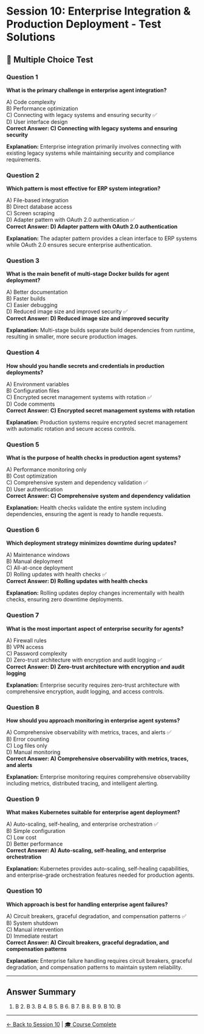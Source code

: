 # Session 10: Enterprise Integration & Production Deployment - Test Solutions

## 📝 Multiple Choice Test

### Question 1
**What is the primary challenge in enterprise agent integration?**

A) Code complexity  
B) Performance optimization  
C) Connecting with legacy systems and ensuring security ✅  
D) User interface design  
**Correct Answer: C) Connecting with legacy systems and ensuring security**

**Explanation:** Enterprise integration primarily involves connecting with existing legacy systems while maintaining security and compliance requirements.

### Question 2
**Which pattern is most effective for ERP system integration?**

A) File-based integration  
B) Direct database access  
C) Screen scraping  
D) Adapter pattern with OAuth 2.0 authentication ✅  
**Correct Answer: D) Adapter pattern with OAuth 2.0 authentication**

**Explanation:** The adapter pattern provides a clean interface to ERP systems while OAuth 2.0 ensures secure enterprise authentication.

### Question 3
**What is the main benefit of multi-stage Docker builds for agent deployment?**

A) Better documentation  
B) Faster builds  
C) Easier debugging  
D) Reduced image size and improved security ✅  
**Correct Answer: D) Reduced image size and improved security**

**Explanation:** Multi-stage builds separate build dependencies from runtime, resulting in smaller, more secure production images.

### Question 4
**How should you handle secrets and credentials in production deployments?**

A) Environment variables  
B) Configuration files  
C) Encrypted secret management systems with rotation ✅  
D) Code comments  
**Correct Answer: C) Encrypted secret management systems with rotation**

**Explanation:** Production systems require encrypted secret management with automatic rotation and secure access controls.

### Question 5
**What is the purpose of health checks in production agent systems?**

A) Performance monitoring only  
B) Cost optimization  
C) Comprehensive system and dependency validation ✅  
D) User authentication  
**Correct Answer: C) Comprehensive system and dependency validation**

**Explanation:** Health checks validate the entire system including dependencies, ensuring the agent is ready to handle requests.

### Question 6
**Which deployment strategy minimizes downtime during updates?**

A) Maintenance windows  
B) Manual deployment  
C) All-at-once deployment  
D) Rolling updates with health checks ✅  
**Correct Answer: D) Rolling updates with health checks**

**Explanation:** Rolling updates deploy changes incrementally with health checks, ensuring zero downtime deployments.

### Question 7
**What is the most important aspect of enterprise security for agents?**

A) Firewall rules  
B) VPN access  
C) Password complexity  
D) Zero-trust architecture with encryption and audit logging ✅  
**Correct Answer: D) Zero-trust architecture with encryption and audit logging**

**Explanation:** Enterprise security requires zero-trust architecture with comprehensive encryption, audit logging, and access controls.

### Question 8
**How should you approach monitoring in enterprise agent systems?**

A) Comprehensive observability with metrics, traces, and alerts ✅  
B) Error counting  
C) Log files only  
D) Manual monitoring  
**Correct Answer: A) Comprehensive observability with metrics, traces, and alerts**

**Explanation:** Enterprise monitoring requires comprehensive observability including metrics, distributed tracing, and intelligent alerting.

### Question 9
**What makes Kubernetes suitable for enterprise agent deployment?**

A) Auto-scaling, self-healing, and enterprise orchestration ✅  
B) Simple configuration  
C) Low cost  
D) Better performance  
**Correct Answer: A) Auto-scaling, self-healing, and enterprise orchestration**

**Explanation:** Kubernetes provides auto-scaling, self-healing capabilities, and enterprise-grade orchestration features needed for production agents.

### Question 10
**Which approach is best for handling enterprise agent failures?**

A) Circuit breakers, graceful degradation, and compensation patterns ✅  
B) System shutdown  
C) Manual intervention  
D) Immediate restart  
**Correct Answer: A) Circuit breakers, graceful degradation, and compensation patterns**

**Explanation:** Enterprise failure handling requires circuit breakers, graceful degradation, and compensation patterns to maintain system reliability.

---

## Answer Summary

1. B  2. B  3. B  4. B  5. B  6. B  7. B  8. B  9. B  10. B

---

[← Back to Session 10](Session10_Enterprise_Integration_Production_Deployment.md) | [🎓 Course Complete](README.md)